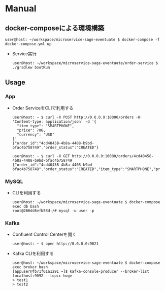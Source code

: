 # Manual
## docker-composeによる環境構築

```ShellSession
user@host: ~/workspace/microservice-sage-eventuate $ docker-compose -f docker-compose.yml up
```

- Service実行
    ```ShellSession
    user@host: ~/workspace/microservice-sage-eventuate/order-service $ ./gradlew bootRun
    ```

## Usage
### App

- Order ServiceをCLIで利用する
    ```ShellSession
    user@host: ~ $ curl -X POST http://0.0.0.0:10000/orders -H 'Content-type: application/json' -d '{
      "item_type": "SMARTPHONE",
      "price": 706,
      "currency": "USD"
    }'
    {"order_id":"4cd40458-4b8a-4408-b9bd-bfac4b758749","order_status":"CREATED"}

    user@host: ~ $ curl -X GET http://0.0.0.0:10000/orders/4cd40458-4b8a-4408-b9bd-bfac4b758749
    {"order_id":"4cd40458-4b8a-4408-b9bd-bfac4b758749","order_status":"CREATED","item_type":"SMARTPHONE","price":706,"currency":"USD"}
    ```

### MySQL
- CLIを利用する
    ```ShellSession
    user@host: ~/workspace/microservice-sage-eventuate $ docker-compose exec db bash
    root@266dd6efb58d:/# mysql -u user -p
    ```

### Kafka
- Confluent Control Centerを開く
    ```ShellSession
    user@host: ~ $ open http://0.0.0.0:9021
    ```
- Kafka CLIを利用する
    ```ShellSession
    user@host: ~/workspace/microservice-sage-eventuate $ docker-compose exec broker bash
    [appuser@fb71f61a1291 ~]$ kafka-console-producer --broker-list localhost:9092 --topic hoge
    > test1
    > test2
    ```